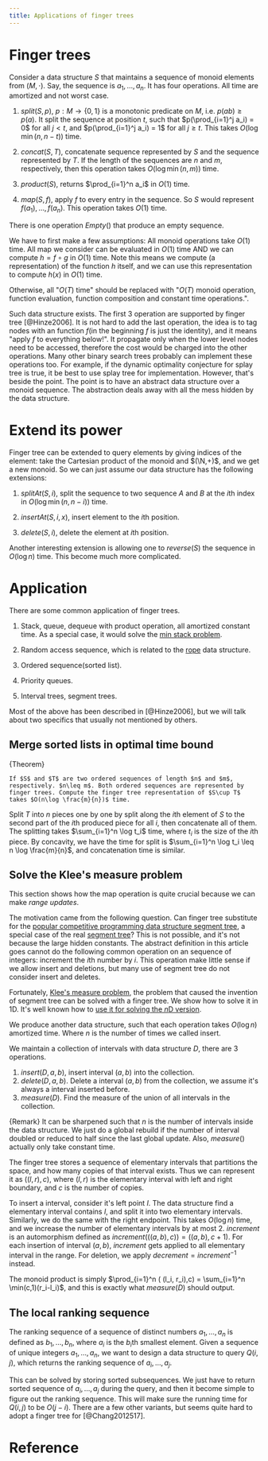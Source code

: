 ```yaml
---
title: Applications of finger trees
---
```


# Finger trees

Consider a data structure $S$ that maintains a sequence of monoid elements from $(M,\cdot)$. Say, the sequence is $a_1,\ldots,a_n$. It has four operations. All time are amortized and not worst case.

1. $split(S,p)$, $p:M\to \{0,1\}$ is a monotonic predicate on $M$, i.e. $p(ab)\geq p(a)$. It split the sequence at position $t$, such that $p(\prod_{i=1}^j a_i) = 0$ for all $j < t$, and $p(\prod_{i=1}^j a_i) = 1$ for all $j\geq t$. This takes $O(\log \min(n,n-t))$ time.

2. $concat(S,T)$, concatenate sequence represented by $S$ and the sequence represented by $T$. If the length of the sequences are $n$ and $m$, respectively, then this operation takes $O(\log \min(n,m))$ time.

3. $product(S)$, returns $\prod_{i=1}^n a_i$ in $O(1)$ time.

4. $map(S,f)$, apply $f$ to every entry in the sequence. So $S$ would represent $f(a_1),\ldots,f(a_n)$. This operation takes $O(1)$ time.

There is one operation $Empty()$ that produce an empty sequence.

We have to first make a few assumptions: All monoid operations take $O(1)$ time. All map we consider can be evaluated in $O(1)$ time AND we can compute $h = f\circ g$ in $O(1)$ time. Note this means we compute (a representation) of the function $h$ itself, and we can use this representation to compute $h(x)$ in $O(1)$ time.

Otherwise, all "$O(T)$ time" should be replaced with "$O(T)$ monoid operation, function evaluation, function composition and constant time operations.". 

Such data structure exists. The first $3$ operation are supported by finger tree [@Hinze2006]. It is not hard to add the last operation, the idea is to tag nodes with an function $f$(in the beginning $f$ is just the identity), and it means "apply $f$ to everything below!". It propagate only when the lower level nodes need to be accessed, therefore the cost would be charged into the other operations. Many other binary search trees probably can implement these operations too. For example, if the dynamic optimality conjecture for splay tree is true, it be best to use splay tree for implementation. However, that's beside the point. The point is to have an abstract data structure over a monoid sequence. The abstraction deals away with all the mess hidden by the data structure. 

# Extend its power

Finger tree can be extended to query elements by giving indices of the element: take the Cartesian product of the monoid and $(\N,+)$, and we get a new monoid. So we can just assume our data structure has the following extensions:

1. $splitAt(S,i)$, split the sequence to two sequence $A$ and $B$ at the $i$th index in $O(\log \min(n,n-i))$ time.

2. $insertAt(S,i, x)$, insert element to the $i$th position.

3. $delete(S,i)$, delete the element at $i$th position.

Another interesting extension is allowing one to $reverse(S)$ the sequence in $O(\log n)$ time. This become much more complicated. 

# Application

There are some common application of finger trees.

1. Stack, queue, dequeue with product operation, all amortized constant time. As a special case, it would solve the [min stack problem](http://www.geeksforgeeks.org/design-and-implement-special-stack-data-structure/). 

2. Random access sequence, which is related to the [rope](http://en.wikipedia.org/wiki/Rope_%28data_structure%29) data structure.

3. Ordered sequence(sorted list).

4. Priority queues.

5. Interval trees, segment trees.

Most of the above has been described in [@Hinze2006], but we will talk about two specifics that usually not mentioned by others. 

## Merge sorted lists in optimal time bound

{Theorem}

    If $S$ and $T$ are two ordered sequences of length $n$ and $m$, respectively. $n\leq m$. Both ordered sequences are represented by finger trees. Compute the finger tree representation of $S\cup T$ takes $O(n\log \frac{m}{n})$ time.

Split $T$ into $n$ pieces one by one by split along the $i$th element of $S$ to the second part of the $i$th produced piece for all $i$, then concatenate all of them. The splitting takes $\sum_{i=1}^n \log t_i$ time, where $t_i$ is the size of the $i$th piece. By concavity, we have the time for split is $\sum_{i=1}^n \log t_i \leq n \log \frac{m}{n}$, and concatenation time is similar.

## Solve the Klee's measure problem

This section shows how the map operation is quite crucial because we can make *range updates*.

The motivation came from the following question. Can finger tree substitute for the [popular competitive programming data structure segment tree](http://letuskode.blogspot.com/2013/01/segtrees.html), a special case of the real [segment tree](http://en.wikipedia.org/wiki/Segment_tree)? This is not possible, and it's not because the large hidden constants. The abstract definition in this article goes cannot do the following common operation on an sequence of integers: increment the $i$th number by $i$. This operation make little sense if we allow insert and deletions, but many use of segment tree do not consider insert and deletes.

Fortunately, [Klee's measure problem](
http://en.wikipedia.org/wiki/Klee%27s_measure_problem), the problem that caused the invention of segment tree can be solved with a finger tree. We show how to solve it in 1D. It's well known how to [use it for solving the $n$D version](http://cstheory.stackexchange.com/questions/17252/number-of-maximum-overlap-in-n-dimensions/17374).

We produce another data structure, such that each operation takes $O(\log n)$ amortized time. Where $n$ is the number of times we called insert.

We maintain a collection of intervals with data structure $D$, there are 3 operations.

1. $insert(D,a,b)$, insert interval $(a,b)$ into the collection.
2. $delete(D,a,b)$. Delete a interval $(a,b)$ from the collection, we assume it's always a interval inserted before.
3. $measure(D)$. Find the measure of the union of all intervals in the collection. 

{Remark}
    It can be sharpened such that $n$ is the number of intervals inside the data structure. We just do a global rebuild if the number of interval doubled or reduced to half since the last global update. Also, $measure()$ actually only take constant time.

The finger tree stores a sequence of elementary intervals that partitions the space, and how many copies of that interval exists. Thus we can represent it as $((l,r),c)$, where $(l,r)$ is the elementary interval with left and right boundary, and $c$ is the number of copies.

To insert a interval, consider it's left point $l$. The data structure find a elementary interval contains $l$, and split it into two elementary intervals. Similarly, we do the same with the right endpoint. This takes $O(\log n)$ time, and we increase the number of elementary intervals by at most $2$. $increment$ is an automorphism defined as $increment(((a,b),c))=((a,b),c+1)$. For each insertion of interval $(a,b)$, $increment$ gets applied to all elementary interval in the range. For deletion, we apply $decrement = increment^{-1}$ instead. 

The monoid product is simply $\prod_{i=1}^n ( (l_i, r_i),c) = \sum_{i=1}^n \min(c,1)(r_i-l_i)$, and this is exactly what $measure(D)$ should output.

## The local ranking sequence
The ranking sequence of a sequence of distinct numbers $a_1,\ldots,a_n$ is defined as $b_1,\ldots,b_n$, where $a_i$ is the $b_i$th smallest element.
Given a sequence of unique integers $a_1,\ldots,a_n$, we want to design a data structure to query $Q(i,j)$, which returns the ranking sequence of $a_i,\ldots,a_j$. 

This can be solved by storing sorted subsequences. We just have to return sorted sequence of $a_i,\ldots,a_j$ during the query, and then it become simple to figure out the ranking sequence. This will make sure the running time for $Q(i,j)$ to be $O(j-i)$. There are a few other variants, but seems quite hard to adopt a finger tree for [@Chang2012517]. 

# Reference